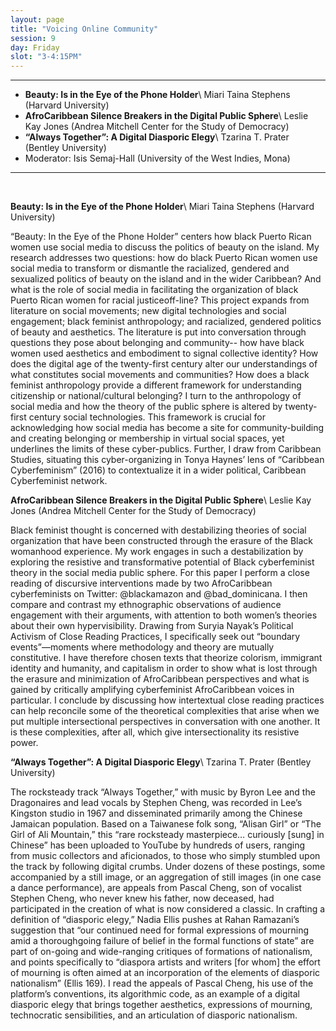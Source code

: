```yaml
---
layout: page
title: "Voicing Online Community"
session: 9
day: Friday
slot: "3-4:15PM"
---
```




---

- **Beauty: Is in the Eye of the Phone Holder**\\
Miari Taina Stephens (Harvard University)
- **AfroCaribbean Silence Breakers in the Digital Public Sphere**\\
Leslie Kay Jones (Andrea Mitchell Center for the Study of Democracy)
- **“Always Together”: A Digital Diasporic Elegy**\\
 Tzarina T. Prater (Bentley University)
- Moderator: Isis Semaj-Hall (University of the West Indies, Mona)

---

<br>


**Beauty: Is in the Eye of the Phone Holder**\\
Miari Taina Stephens (Harvard University)

“Beauty: In the Eye of the Phone Holder” centers how black Puerto Rican women use social media to discuss the politics of beauty on the island. My research addresses two questions: how do black Puerto Rican women use social media to transform or dismantle the racialized, gendered and sexualized politics of beauty on the island and in the wider Caribbean? And what is the role of social media in facilitating the organization of black Puerto Rican women for racial justice​ off-​line? This project expands from literature on social movements; new digital technologies and social engagement; black feminist anthropology; and racialized, gendered politics of beauty and aesthetics. The literature is put into conversation through questions they pose about belonging and community-- how have black women used aesthetics and embodiment to signal collective identity? How does the digital age of the twenty-first century alter our understandings of what constitutes social movements and communities? How does a black feminist anthropology provide a different framework for understanding citizenship or national/cultural belonging? I turn to the anthropology of social media and how the theory of the public sphere is altered by twenty-first century social technologies. This framework is crucial for acknowledging how social media has become a ​site​ for community-building and creating belonging or membership in virtual social spaces, yet underlines the limits of these cyber-publics. Further, I draw from Caribbean Studies, situating this cyber-organizing in Tonya Haynes’ lens of “Caribbean Cyberfeminism” (2016) to contextualize it in a wider political, Caribbean Cyberfeminist network.

**AfroCaribbean Silence Breakers in the Digital Public Sphere**\\
Leslie Kay Jones (Andrea Mitchell Center for the Study of Democracy)

Black feminist thought is concerned with destabilizing theories of social organization that have been constructed through the erasure of the Black womanhood experience. My work engages in such a destabilization by exploring the resistive and transformative potential of Black cyberfeminist theory in the social media public sphere. For this paper I perform a close reading of discursive interventions made by two AfroCaribbean cyberfeminists on Twitter: @blackamazon and @bad_dominicana. I then compare and contrast my ethnographic observations of audience engagement with their arguments, with attention to both women’s theories about their own hypervisibility. Drawing from Suryia Nayak’s Political Activism of Close Reading Practices​, I specifically seek out “boundary events”—moments where methodology and theory are mutually constitutive. I have therefore chosen texts that theorize colorism, immigrant identity and humanity, and capitalism in order to show what is lost through the erasure and minimization of AfroCaribbean perspectives and what is gained by critically amplifying cyberfeminist AfroCaribbean voices in particular. I conclude by discussing how intertextual close reading practices can help reconcile some of the theoretical complexities that arise when we put multiple intersectional perspectives in conversation with one another. It is these complexities, after all, which give intersectionality its resistive power.

**“Always Together”: A Digital Diasporic Elegy**\\
Tzarina T. Prater (Bentley University)
 
The rocksteady track “Always Together,” with music by Byron Lee and the Dragonaires and lead vocals by Stephen Cheng, was recorded in Lee’s Kingston studio in 1967 and disseminated primarily among the Chinese Jamaican population. Based on a Taiwanese folk song, “Alisan Girl” or “The Girl of Ali Mountain,” this “rare rocksteady masterpiece… curiously [sung] in Chinese” has been uploaded to YouTube by hundreds of users, ranging from music collectors and aficionados, to those who simply stumbled upon the track by following digital crumbs. Under dozens of these postings, some accompanied by a still image, or an aggregation of still images (in one case a dance performance), are appeals from Pascal Cheng, son of vocalist Stephen Cheng, who never knew his father, now deceased, had participated in the creation of what is now considered a classic. In crafting a definition of “diasporic elegy,” Nadia Ellis pushes at Rahan Ramazani’s suggestion that “our continued need for formal expressions of mourning amid a thoroughgoing failure of belief in the formal functions of state” are part of on-going and wide-ranging critiques of formations of nationalism, and points specifically to “diaspora artists and writers [for whom] the effort of mourning is often aimed at an incorporation of the elements of diasporic nationalism” (Ellis 169). I read the appeals of Pascal Cheng, his use of the platform’s conventions, its algorithmic code, as an example of a digital diasporic elegy that brings together aesthetics, expressions of mourning, technocratic sensibilities, and an articulation of diasporic nationalism.   
